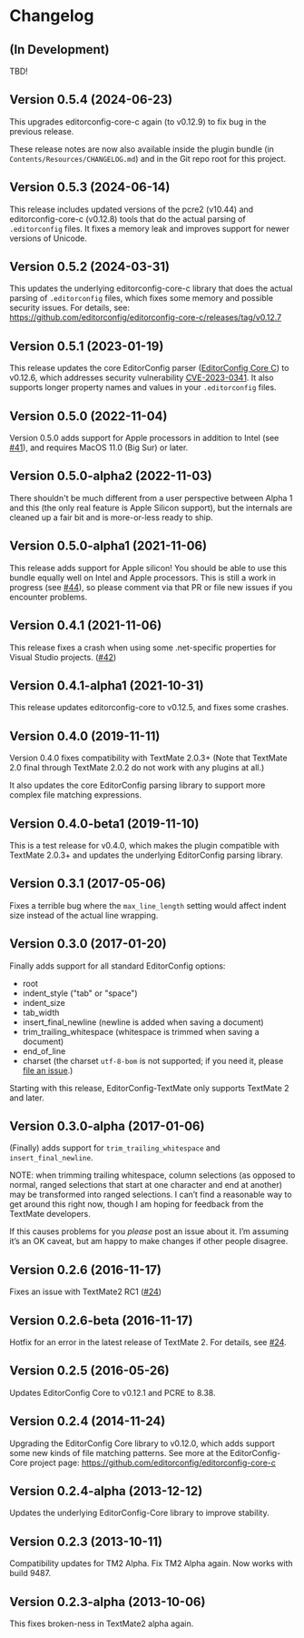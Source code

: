 # Changelog

## (In Development)

TBD!


## Version 0.5.4 (2024-06-23)

This upgrades editorconfig-core-c again (to v0.12.9) to fix bug in the previous release.

These release notes are now also available inside the plugin bundle (in `Contents/Resources/CHANGELOG.md`) and in the Git repo root for this project.


## Version 0.5.3 (2024-06-14)

This release includes updated versions of the pcre2 (v10.44) and editorconfig-core-c (v0.12.8) tools that do the actual parsing of `.editorconfig` files. It fixes a memory leak and improves support for newer versions of Unicode.


## Version 0.5.2 (2024-03-31)

This updates the underlying editorconfig-core-c library that does the actual parsing of `.editorconfig` files, which fixes some memory and possible security issues. For details, see: https://github.com/editorconfig/editorconfig-core-c/releases/tag/v0.12.7


## Version 0.5.1 (2023-01-19)

This release updates the core EditorConfig parser ([EditorConfig Core C](https://github.com/editorconfig/editorconfig-core-c)) to v0.12.6, which addresses security vulnerability [CVE-2023-0341](https://github.com/advisories/GHSA-f352-cwm8-5w9w). It also supports longer property names and values in your `.editorconfig` files.


## Version 0.5.0 (2022-11-04)

Version 0.5.0 adds support for Apple processors in addition to Intel (see [#41](https://github.com/Mr0grog/editorconfig-textmate/issues/41)), and requires MacOS 11.0 (Big Sur) or later.


## Version 0.5.0-alpha2 (2022-11-03)

There shouldn't be much different from a user perspective between Alpha 1 and this (the only real feature is Apple Silicon support), but the internals are cleaned up a fair bit and is more-or-less ready to ship.


## Version 0.5.0-alpha1 (2021-11-06)

This release adds support for Apple silicon! You should be able to use this bundle equally well on Intel and Apple processors. This is still a work in progress (see [#44](https://github.com/Mr0grog/editorconfig-textmate/pull/44)), so please comment via that PR or file new issues if you encounter problems.


## Version 0.4.1 (2021-11-06)

This release fixes a crash when using some .net-specific properties for Visual Studio projects. ([#42](https://github.com/Mr0grog/editorconfig-textmate/issues/42))


## Version 0.4.1-alpha1 (2021-10-31)

This release updates editorconfig-core to v0.12.5, and fixes some crashes.


## Version 0.4.0 (2019-11-11)

Version 0.4.0 fixes compatibility with TextMate 2.0.3+ (Note that TextMate 2.0 final through TextMate 2.0.2 do not work with any plugins at all.)

It also updates the core EditorConfig parsing library to support more complex file matching expressions.


## Version 0.4.0-beta1 (2019-11-10)

This is a test release for v0.4.0, which makes the plugin compatible with TextMate 2.0.3+ and updates the underlying EditorConfig parsing library.


## Version 0.3.1 (2017-05-06)

Fixes a terrible bug where the `max_line_length` setting would affect indent size instead of the actual line wrapping.


## Version 0.3.0 (2017-01-20)

Finally adds support for all standard EditorConfig options:
- root
- indent_style ("tab" or "space")
- indent_size
- tab_width
- insert_final_newline (newline is added when saving a document)
- trim_trailing_whitespace (whitespace is trimmed when saving a document)
- end_of_line
- charset (the charset `utf-8-bom` is not supported; if you need it, please [file an issue](https://github.com/Mr0grog/editorconfig-textmate/issues).)

Starting with this release, EditorConfig-TextMate only supports TextMate 2 and later.


## Version 0.3.0-alpha (2017-01-06)

(Finally) adds support for `trim_trailing_whitespace` and `insert_final_newline`.

NOTE: when trimming trailing whitespace, column selections (as opposed to normal, ranged selections that start at one character and end at another) may be transformed into ranged selections. I can’t find a reasonable way to get around this right now, though I am hoping for feedback from the TextMate developers.

If this causes problems for you _please_ post an issue about it. I’m assuming it’s an OK caveat, but am happy to make changes if other people disagree.


## Version 0.2.6 (2016-11-17)

Fixes an issue with TextMate2 RC1 ([#24](https://github.com/Mr0grog/editorconfig-textmate/issues/24))


## Version 0.2.6-beta (2016-11-17)

Hotfix for an error in the latest release of TextMate 2. For details, see [#24](https://github.com/Mr0grog/editorconfig-textmate/issues/24).


## Version 0.2.5 (2016-05-26)

Updates EditorConfig Core to v0.12.1 and PCRE to 8.38.


## Version 0.2.4 (2014-11-24)

Upgrading the EditorConfig Core library to v0.12.0, which adds support some new kinds of file matching patterns. See more at the EditorConfig-Core project page: https://github.com/editorconfig/editorconfig-core-c


## Version 0.2.4-alpha (2013-12-12)

Updates the underlying EditorConfig-Core library to improve stability.


## Version 0.2.3 (2013-10-11)

Compatibility updates for TM2 Alpha. Fix TM2 Alpha again. Now works with build 9487.


## Version 0.2.3-alpha (2013-10-06)

This fixes broken-ness in TextMate2 alpha again.
